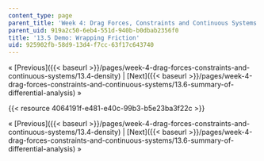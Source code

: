 ```yaml
---
content_type: page
parent_title: 'Week 4: Drag Forces, Constraints and Continuous Systems'
parent_uid: 919a2c50-6eb4-551d-940b-b0dbab2356f0
title: '13.5 Demo: Wrapping Friction'
uid: 925902fb-58d9-13d4-f7cc-63f17c643740
---
```


« [Previous]({{< baseurl >}}/pages/week-4-drag-forces-constraints-and-continuous-systems/13.4-density) | [Next]({{< baseurl >}}/pages/week-4-drag-forces-constraints-and-continuous-systems/13.6-summary-of-differential-analysis) »

{{< resource 4064191f-e481-e40c-99b3-b5e23ba3f22c >}}

« [Previous]({{< baseurl >}}/pages/week-4-drag-forces-constraints-and-continuous-systems/13.4-density) | [Next]({{< baseurl >}}/pages/week-4-drag-forces-constraints-and-continuous-systems/13.6-summary-of-differential-analysis) »